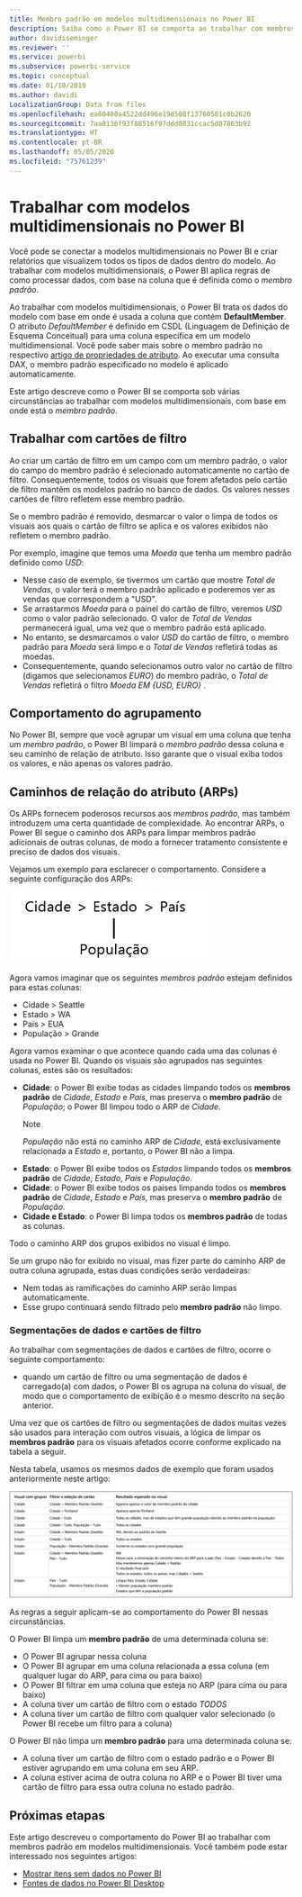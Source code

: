 ```yaml
---
title: Membro padrão em modelos multidimensionais no Power BI
description: Saiba como o Power BI se comporta ao trabalhar com membros padrão em modelos multidimensionais
author: davidiseminger
ms.reviewer: ''
ms.service: powerbi
ms.subservice: powerbi-service
ms.topic: conceptual
ms.date: 01/10/2019
ms.author: davidi
LocalizationGroup: Data from files
ms.openlocfilehash: ea60400a4522dd496e19d508f13760581c0b2620
ms.sourcegitcommit: 7aa0136f93f88516f97ddd8031ccac5d07863b92
ms.translationtype: HT
ms.contentlocale: pt-BR
ms.lasthandoff: 05/05/2020
ms.locfileid: "75761239"
---
```

# <a name="work-with-multidimensional-models-in-power-bi"></a>Trabalhar com modelos multidimensionais no Power BI

Você pode se conectar a modelos multidimensionais no Power BI e criar relatórios que visualizem todos os tipos de dados dentro do modelo. Ao trabalhar com modelos multidimensionais, o Power BI aplica regras de como processar dados, com base na coluna que é definida como o *membro padrão*. 

Ao trabalhar com modelos multidimensionais, o Power BI trata os dados do modelo com base em onde é usada a coluna que contém **DefaultMember**. O atributo *DefaultMember* é definido em CSDL (Linguagem de Definição de Esquema Conceitual) para uma coluna específica em um modelo multidimensional. Você pode saber mais sobre o membro padrão no respectivo [artigo de propriedades de atributo](https://docs.microsoft.com/sql/analysis-services/multidimensional-models/attribute-properties-define-a-default-member?view=sql-server-2017). Ao executar uma consulta DAX, o membro padrão especificado no modelo é aplicado automaticamente.

Este artigo descreve como o Power BI se comporta sob várias circunstâncias ao trabalhar com modelos multidimensionais, com base em onde está o *membro padrão*. 

## <a name="working-with-filter-cards"></a>Trabalhar com cartões de filtro

Ao criar um cartão de filtro em um campo com um membro padrão, o valor do campo do membro padrão é selecionado automaticamente no cartão de filtro. Consequentemente, todos os visuais que forem afetados pelo cartão de filtro mantêm os modelos padrão no banco de dados. Os valores nesses cartões de filtro refletem esse membro padrão.

Se o membro padrão é removido, desmarcar o valor o limpa de todos os visuais aos quais o cartão de filtro se aplica e os valores exibidos não refletem o membro padrão.

Por exemplo, imagine que temos uma *Moeda* que tenha um membro padrão definido como *USD*:

* Nesse caso de exemplo, se tivermos um cartão que mostre *Total de Vendas*, o valor terá o membro padrão aplicado e poderemos ver as vendas que correspondem a "USD".
* Se arrastarmos *Moeda* para o painel do cartão de filtro, veremos *USD* como o valor padrão selecionado. O valor de *Total de Vendas* permanecerá igual, uma vez que o membro padrão está aplicado.
* No entanto, se desmarcamos o valor *USD* do cartão de filtro, o membro padrão para *Moeda* será limpo e o *Total de Vendas* refletirá todas as moedas.
* Consequentemente, quando selecionamos outro valor no cartão de filtro (digamos que selecionamos *EURO*) do membro padrão, o *Total de Vendas* refletirá o filtro *Moeda EM {USD, EURO}* .

## <a name="grouping-behavior"></a>Comportamento do agrupamento

No Power BI, sempre que você agrupar um visual em uma coluna que tenha um *membro padrão*, o Power BI limpará o *membro padrão* dessa coluna e seu caminho de relação de atributo. Isso garante que o visual exiba todos os valores, e não apenas os valores padrão.

## <a name="attribute-relationship-paths-arps"></a>Caminhos de relação do atributo (ARPs)

Os ARPs fornecem poderosos recursos aos *membros padrão*, mas também introduzem uma certa quantidade de complexidade. Ao encontrar ARPs, o Power BI segue o caminho dos ARPs para limpar membros padrão adicionais de outras colunas, de modo a fornecer tratamento consistente e preciso de dados dos visuais.

Vejamos um exemplo para esclarecer o comportamento. Considere a seguinte configuração dos ARPs:

![ARPs em um modelo multidimensional](media/desktop-default-member-multidimensional-models/default-members_01.png)

Agora vamos imaginar que os seguintes *membros padrão* estejam definidos para estas colunas:

* Cidade > Seattle
* Estado > WA
* País > EUA
* População > Grande

Agora vamos examinar o que acontece quando cada uma das colunas é usada no Power BI. Quando os visuais são agrupados nas seguintes colunas, estes são os resultados:

* **Cidade**: o Power BI exibe todas as cidades limpando todos os **membros padrão** de *Cidade*, *Estado* e *País*, mas preserva o **membro padrão** de *População*; o Power BI limpou todo o ARP de *Cidade*.
    > [!NOTE]
    > *População* não está no caminho ARP de *Cidade*, está exclusivamente relacionada a *Estado* e, portanto, o Power BI não a limpa.
* **Estado**: o Power BI exibe todos os *Estados* limpando todos os **membros padrão** de *Cidade*, *Estado*, *País* e *População*.
* **Cidade**: o Power BI exibe todos os países limpando todos os **membros padrão** de *Cidade*, *Estado* e *País*, mas preserva o **membro padrão** de *População*.
* **Cidade e Estado**: o Power BI limpa todos os **membros padrão** de todas as colunas.

Todo o caminho ARP dos grupos exibidos no visual é limpo. 

Se um grupo não for exibido no visual, mas fizer parte do caminho ARP de outra coluna agrupada, estas duas condições serão verdadeiras:

* Nem todas as ramificações do caminho ARP serão limpas automaticamente.
* Esse grupo continuará sendo filtrado pelo **membro padrão** não limpo.

### <a name="slicers-and-filter-cards"></a>Segmentações de dados e cartões de filtro

Ao trabalhar com segmentações de dados e cartões de filtro, ocorre o seguinte comportamento:

* quando um cartão de filtro ou uma segmentação de dados é carregado(a) com dados, o Power BI os agrupa na coluna do visual, de modo que o comportamento de exibição é o mesmo descrito na seção anterior.

Uma vez que os cartões de filtro ou segmentações de dados muitas vezes são usados para interação com outros visuais, a lógica de limpar os **membros padrão** para os visuais afetados ocorre conforme explicado na tabela a seguir. 

Nesta tabela, usamos os mesmos dados de exemplo que foram usados anteriormente neste artigo:

![Limpeza do membro padrão do Power BI ou comportamento com segmentações de dados e cartões de filtro](media/desktop-default-member-multidimensional-models/default-members_02.png)

As regras a seguir aplicam-se ao comportamento do Power BI nessas circunstâncias.

O Power BI limpa um **membro padrão** de uma determinada coluna se:

* O Power BI agrupar nessa coluna
* O Power BI agrupar em uma coluna relacionada a essa coluna (em qualquer lugar do ARP, para cima ou para baixo)
* O Power BI filtrar em uma coluna que esteja no ARP (para cima ou para baixo)
* A coluna tiver um cartão de filtro com o estado *TODOS*
* A coluna tiver um cartão de filtro com qualquer valor selecionado (o Power BI recebe um filtro para a coluna)

O Power BI não limpa um **membro padrão** para uma determinada coluna se:

* A coluna tiver um cartão de filtro com o estado padrão e o Power BI estiver agrupando em uma coluna em seu ARP.
* A coluna estiver acima de outra coluna no ARP e o Power BI tiver uma cartão de filtro para essa outra coluna no estado padrão.


## <a name="next-steps"></a>Próximas etapas

Este artigo descreveu o comportamento do Power BI ao trabalhar com membros padrão em modelos multidimensionais. Você também pode estar interessado nos seguintes artigos: 

* [Mostrar itens sem dados no Power BI](desktop-show-items-no-data.md)
* [Fontes de dados no Power BI Desktop](desktop-data-sources.md)
